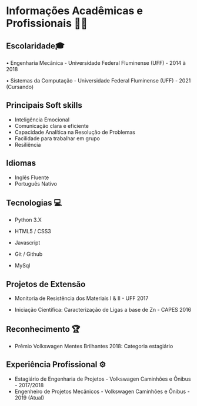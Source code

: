 # Informações Acadêmicas e Profissionais :man_office_worker:



## Escolaridade:mortar_board:

• Engenharia Mecânica - Universidade Federal Fluminense (UFF) - 2014 à 2018

• Sistemas da Computação - Universidade Federal Fluminense (UFF) - 2021 (Cursando)



## Principais Soft skills

* Inteligência Emocional
* Comunicação clara e eficiente
* Capacidade Analítica na Resolução de Problemas
* Facilidade para trabalhar em grupo
* Resiliência



## Idiomas 

* Inglês Fluente
* Português Nativo



## Tecnologias :computer:

* Python 3.X

* HTML5 / CSS3

* Javascript

* Git / Github

* MySql

  

## Projetos de Extensão

* Monitoria de Resistência dos Materiais I & II - UFF 2017

* Iniciação Científica: Caracterização de Ligas a base de Zn - CAPES 2016

  

## Reconhecimento :trophy:

* Prêmio Volkswagen Mentes Brilhantes 2018: Categoria estagiário

  

## Experiência Profissional :gear:

* Estagiário de Engenharia de Projetos - Volkswagen Caminhões e Ônibus - 2017/2018 
* Engenheiro de Projetos Mecânicos - Volkswagen Caminhões e Ônibus - 2019 (Atual)
